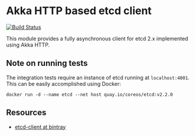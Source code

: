 # Akka HTTP based etcd client
[![Build Status][travis-ci-badge]][travis-ci-link]


This module provides a fully asynchronous client for etcd 2.x implemented using Akka HTTP.

## Note on running tests

The integration tests require an instance of etcd running at `localhost:4001`. This can be easily
accomplished using Docker:

```
docker run -d --name etcd --net host quay.io/coreos/etcd:v2.2.0
```

## Resources
* [etcd-client at bintray](https://bintray.com/maciej/maven/etcd-client/)

[travis-ci-badge]: https://travis-ci.org/maciej/etcd-client.svg
[travis-ci-link]: https://travis-ci.org/maciej/etcd-client

